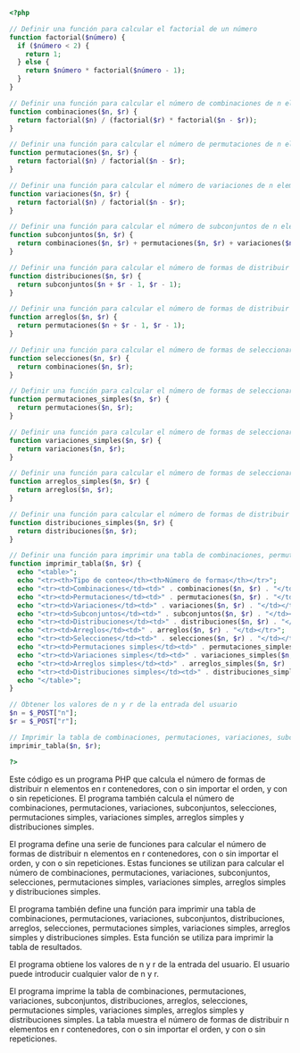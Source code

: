 ```php
<?php

// Definir una función para calcular el factorial de un número
function factorial($número) {
  if ($número < 2) {
    return 1;
  } else {
    return $número * factorial($número - 1);
  }
}

// Definir una función para calcular el número de combinaciones de n elementos tomados de r en r
function combinaciones($n, $r) {
  return factorial($n) / (factorial($r) * factorial($n - $r));
}

// Definir una función para calcular el número de permutaciones de n elementos tomados de r en r
function permutaciones($n, $r) {
  return factorial($n) / factorial($n - $r);
}

// Definir una función para calcular el número de variaciones de n elementos tomados de r en r
function variaciones($n, $r) {
  return factorial($n) / factorial($n - $r);
}

// Definir una función para calcular el número de subconjuntos de n elementos tomados de r en r
function subconjuntos($n, $r) {
  return combinaciones($n, $r) + permutaciones($n, $r) + variaciones($n, $r);
}

// Definir una función para calcular el número de formas de distribuir n elementos en r contenedores, sin importar el orden
function distribuciones($n, $r) {
  return subconjuntos($n + $r - 1, $r - 1);
}

// Definir una función para calcular el número de formas de distribuir n elementos en r contenedores, con el orden impor
function arreglos($n, $r) {
  return permutaciones($n + $r - 1, $r - 1);
}

// Definir una función para calcular el número de formas de seleccionar r elementos de un conjunto de n elementos, sin importar el orden
function selecciones($n, $r) {
  return combinaciones($n, $r);
}

// Definir una función para calcular el número de formas de seleccionar r elementos de un conjunto de n elementos, con el orden impor
function permutaciones_simples($n, $r) {
  return permutaciones($n, $r);
}

// Definir una función para calcular el número de formas de seleccionar r elementos de un conjunto de n elementos, sin importar el orden y sin repeticiones
function variaciones_simples($n, $r) {
  return variaciones($n, $r);
}

// Definir una función para calcular el número de formas de seleccionar r elementos de un conjunto de n elementos, con el orden impor y sin repeticiones
function arreglos_simples($n, $r) {
  return arreglos($n, $r);
}

// Definir una función para calcular el número de formas de distribuir n elementos en r contenedores, sin importar el orden y sin repeticiones
function distribuciones_simples($n, $r) {
  return distribuciones($n, $r);
}

// Definir una función para imprimir una tabla de combinaciones, permutaciones, variaciones, subconjuntos, distribuciones, arreglos, selecciones, permutaciones simples, variaciones simples, arreglos simples y distribuciones simples
function imprimir_tabla($n, $r) {
  echo "<table>";
  echo "<tr><th>Tipo de conteo</th><th>Número de formas</th></tr>";
  echo "<tr><td>Combinaciones</td><td>" . combinaciones($n, $r) . "</td></tr>";
  echo "<tr><td>Permutaciones</td><td>" . permutaciones($n, $r) . "</td></tr>";
  echo "<tr><td>Variaciones</td><td>" . variaciones($n, $r) . "</td></tr>";
  echo "<tr><td>Subconjuntos</td><td>" . subconjuntos($n, $r) . "</td></tr>";
  echo "<tr><td>Distribuciones</td><td>" . distribuciones($n, $r) . "</td></tr>";
  echo "<tr><td>Arreglos</td><td>" . arreglos($n, $r) . "</td></tr>";
  echo "<tr><td>Selecciones</td><td>" . selecciones($n, $r) . "</td></tr>";
  echo "<tr><td>Permutaciones simples</td><td>" . permutaciones_simples($n, $r) . "</td></tr>";
  echo "<tr><td>Variaciones simples</td><td>" . variaciones_simples($n, $r) . "</td></tr>";
  echo "<tr><td>Arreglos simples</td><td>" . arreglos_simples($n, $r) . "</td></tr>";
  echo "<tr><td>Distribuciones simples</td><td>" . distribuciones_simples($n, $r) . "</td></tr>";
  echo "</table>";
}

// Obtener los valores de n y r de la entrada del usuario
$n = $_POST["n"];
$r = $_POST["r"];

// Imprimir la tabla de combinaciones, permutaciones, variaciones, subconjuntos, distribuciones, arreglos, selecciones, permutaciones simples, variaciones simples, arreglos simples y distribuciones simples
imprimir_tabla($n, $r);

?>
```

Este código es un programa PHP que calcula el número de formas de distribuir n elementos en r contenedores, con o sin importar el orden, y con o sin repeticiones. El programa también calcula el número de combinaciones, permutaciones, variaciones, subconjuntos, selecciones, permutaciones simples, variaciones simples, arreglos simples y distribuciones simples.

El programa define una serie de funciones para calcular el número de formas de distribuir n elementos en r contenedores, con o sin importar el orden, y con o sin repeticiones. Estas funciones se utilizan para calcular el número de combinaciones, permutaciones, variaciones, subconjuntos, selecciones, permutaciones simples, variaciones simples, arreglos simples y distribuciones simples.

El programa también define una función para imprimir una tabla de combinaciones, permutaciones, variaciones, subconjuntos, distribuciones, arreglos, selecciones, permutaciones simples, variaciones simples, arreglos simples y distribuciones simples. Esta función se utiliza para imprimir la tabla de resultados.

El programa obtiene los valores de n y r de la entrada del usuario. El usuario puede introducir cualquier valor de n y r.

El programa imprime la tabla de combinaciones, permutaciones, variaciones, subconjuntos, distribuciones, arreglos, selecciones, permutaciones simples, variaciones simples, arreglos simples y distribuciones simples. La tabla muestra el número de formas de distribuir n elementos en r contenedores, con o sin importar el orden, y con o sin repeticiones.